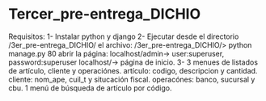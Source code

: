 # Tercer_pre-entrega_DICHIO
Requisitos:
1- Instalar python y django
2- Ejecutar desde el directorio /3er_pre-entrega_DICHIO/ el archivo:
  /3er_pre-entrega_DICHIO/> python manage.py 80
  abrir la página: localhost/admin-> user:superuser, password:superuser
	localhost/-> página de inicio.
3- 3 menues de listados de artículo, cliente y operaciónes.
   artículo: codigo, descripcion y cantidad.
   cliente: nom_ape, cuil_t y situcación fiscal.
   operacónes: banco, sucursal y cbu.
   1 menú de búsqueda de artículo por código.
